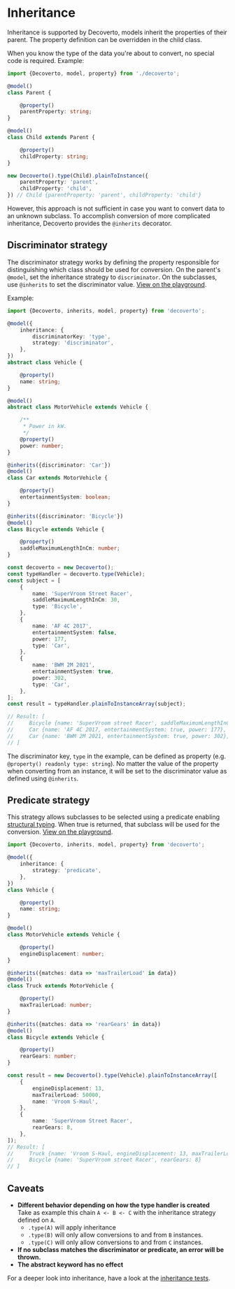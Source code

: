 # Inheritance
Inheritance is supported by Decoverto, models inherit the properties of their parent. The property definition can be overridden in the child class.

When you know the type of the data you're about to convert, no special code is required. Example:

```TypeScript
import {Decoverto, model, property} from './decoverto';

@model()
class Parent {

    @property()
    parentProperty: string;
}

@model()
class Child extends Parent {

    @property()
    childProperty: string;
}

new Decoverto().type(Child).plainToInstance({
    parentProperty: 'parent',
    childProperty: 'child',
}) // Child {parentProperty: 'parent', childProperty: 'child'}
```

However, this approach is not sufficient in case you want to convert data to an unknown subclass. To accomplish conversion of more complicated inheritance, Decoverto provides the `@inherits` decorator.

## Discriminator strategy
The discriminator strategy works by defining the property responsible for distinguishing which class should be used for conversion. On the parent's `@model`, set the inheritance strategy to `discriminator`. On the subclasses, use `@inherits` to set the discriminator value. [View on the playground](https://codesandbox.io/s/github/decoverto/playground?file=/src/inheritance-discriminator.ts).

Example:

```TypeScript
import {Decoverto, inherits, model, property} from 'decoverto';

@model({
    inheritance: {
        discriminatorKey: 'type',
        strategy: 'discriminator',
    },
})
abstract class Vehicle {

    @property()
    name: string;
}

@model()
abstract class MotorVehicle extends Vehicle {

    /**
     * Power in kW.
     */
    @property()
    power: number;
}

@inherits({discriminator: 'Car'})
@model()
class Car extends MotorVehicle {

    @property()
    entertainmentSystem: boolean;
}

@inherits({discriminator: 'Bicycle'})
@model()
class Bicycle extends Vehicle {

    @property()
    saddleMaximumLengthInCm: number;
}

const decoverto = new Decoverto();
const typeHandler = decoverto.type(Vehicle);
const subject = [
    {
        name: 'SuperVroom Street Racer',
        saddleMaximumLengthInCm: 30,
        type: 'Bicycle',
    },
    {
        name: 'AF 4C 2017',
        entertainmentSystem: false,
        power: 177,
        type: 'Car',
    },
    {
        name: 'BWM 2M 2021',
        entertainmentSystem: true,
        power: 302,
        type: 'Car',
    },
];
const result = typeHandler.plainToInstanceArray(subject);

// Result: [
//     Bicycle {name: 'SuperVroom street Racer', saddleMaximumLengthInCm: 30}
//     Car {name: 'AF 4C 2017, entertainmentSystem: true, power: 177},
//     Car {name: 'BWM 2M 2021, entertainmentSystem: true, power: 302},
// ]
```

The discriminator key, `type` in the example, can be defined as property (e.g. `@property() readonly type: string`). No matter the value of the property when converting from an instance, it will be set to the discriminator value as defined using `@inherits`.

## Predicate strategy
This strategy allows subclasses to be selected using a predicate enabling [structural typing](https://en.wikipedia.org/wiki/Structural_type_system). When true is returned, that subclass will be used for the conversion. [View on the playground](https://codesandbox.io/s/github/decoverto/playground?file=/src/inheritance-predicate.ts).

```TypeScript
import {Decoverto, inherits, model, property} from 'decoverto';

@model({
    inheritance: {
        strategy: 'predicate',
    },
})
class Vehicle {

    @property()
    name: string;
}

@model()
class MotorVehicle extends Vehicle {

    @property()
    engineDisplacement: number;
}

@inherits({matches: data => 'maxTrailerLoad' in data})
@model()
class Truck extends MotorVehicle {

    @property()
    maxTrailerLoad: number;
}

@inherits({matches: data => 'rearGears' in data})
@model()
class Bicycle extends Vehicle {

    @property()
    rearGears: number;
}

const result = new Decoverto().type(Vehicle).plainToInstanceArray([
    {
        engineDisplacement: 13,
        maxTrailerLoad: 50000,
        name: 'Vroom S-Haul',
    },
    {
        name: 'SuperVroom Street Racer',
        rearGears: 8,
    },
]);
// Result: [
//     Truck {name: 'Vroom S-Haul, engineDisplacement: 13, maxTrailerLoad: 50000},
//     Bicycle {name: 'SuperVroom street Racer', rearGears: 8}
// ]
```

## Caveats
- **Different behavior depending on how the type handler is created**  
  Take as example this chain `A <- B <- C` with the inheritance strategy defined on `A`.
  - `.type(A)` will apply inheritance
  - `.type(B)` will only allow conversions to and from `B` instances.
  - `.type(C)` will only allow conversions to and from `C` instances.
- **If no subclass matches the discriminator or predicate, an error will be thrown.**
- **The abstract keyword has no effect**

For a deeper look into inheritance, have a look at the [inheritance tests](../spec/default/inheritance.spec.ts).
